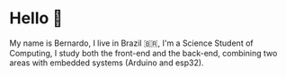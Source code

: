 # Hello 👋

   My name is Bernardo, I live in Brazil 🇧🇷, I'm a Science Student
of Computing, I study both the front-end and the back-end, combining two areas with embedded systems (Arduino and esp32).
